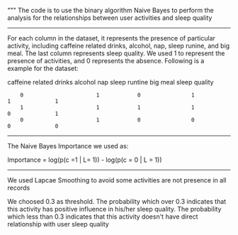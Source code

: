 """
The code is to use the binary algorithm Naive Bayes to perform the analysis for the relationships between user activities
and sleep quality

---------------------------------------------------------------------------------------------------------------------

For each column in the dataset, it represents the presence of particular activity, including caffeine related drinks, alcohol,
nap, sleep runine, and big meal. The last column represents sleep quality. We used 1 to represent the presence of activities,
and 0 represents the absence. Following is a example for the dataset:

caffeine related drinks     alcohol         nap         sleep runtine         big meal     sleep quality

        0                       1            0                1                   1              1
        1                       1            1                1                   0              1
        0                       1            0                0                   0              0
        
        
 
---------------------------------------------------------------------------------------------------------------------

The Naive Bayes Importance we used as:

Importance = log(p(c =1 | L= 1)) - log(p(c = 0 | L = 1))

---------------------------------------------------------------------------------------------------------------------

We used Lapcae Smoothing to avoid some activities are not presence in all records

We choosed 0.3 as threshold. The probability which over 0.3 indicates that this activity has positive influence in his/her
sleep quality. The probability which less than 0.3 indicates that this activity doesn't have direct relationship with user
sleep quality




